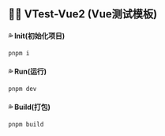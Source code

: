 ## :blue_heart::blue_heart:  VTest-Vue2 (Vue测试模板)



#### :sweat_drops: Init(初始化项目)

```ABAP
pnpm i
```

#### :sweat_drops:  Run(运行)

```ABAP
pnpm dev
```

#### :sweat_drops:  Build(打包)

```ABAP
pnpm build
```
